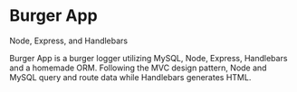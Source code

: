 # Burger App
Node, Express, and Handlebars

Burger App is a burger logger utilizing MySQL, Node, Express, Handlebars and a homemade ORM. Following the MVC design pattern, Node and MySQL query and route data while Handlebars generates HTML.